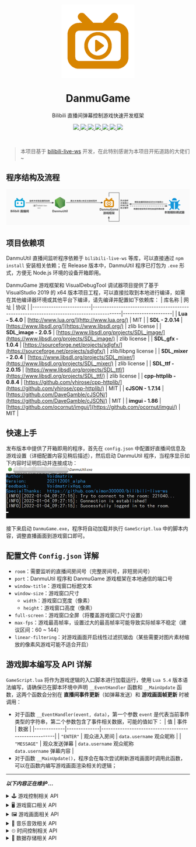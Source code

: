 <div align="center">
    <p align="center">
        <img align="center" src="doc/image/bilibili-fill-live.png" alt="logo" width="200">
    </p>
    <h1 align="center">DanmuGame</h1>
    <p align="center">Bilibili 直播间弹幕控制游戏快速开发框架</p>
    <p align="center">
        <a href="https://github.com/VoidmatrixHeathcliff/DanmuGame/stargazers">
            <img src="https://img.shields.io/github/stars/VoidmatrixHeathcliff/DanmuGame.svg?style=flat&labelColor=e49e61">
        </a>
        <a href="https://github.com/VoidmatrixHeathcliff/DanmuGame/network/members">
            <img src="https://img.shields.io/github/forks/VoidmatrixHeathcliff/DanmuGame.svg?&color=green&style=flat-square">
        </a>
        <a href="https://jq.qq.com/?_wv=1027&k=SFCIfMx6" target="_blank">
            <img src="https://img.shields.io/static/v1?label=chatting&message=QQ&color=blue&style=flat-square">
        </a>
        <a href="https://github.com/VoidmatrixHeathcliff/DanmuGame/graphs/contributors" target="_blank">
            <img src="https://img.shields.io/github/contributors/VoidmatrixHeathcliff/DanmuGame">
        </a>
        <a href="https://github.com/VoidmatrixHeathcliff/DanmuGame/issuese" target="_blank">
            <img src="https://img.shields.io/static/v1?label=feedback&message=Issues&color=pink&style=flat-square">
        </a>
        <a href="https://github.com/VoidmatrixHeathcliff/DanmuGame/blob/main/LICENSE" target="_blank">
            <img src="https://img.shields.io/github/license/VoidmatrixHeathcliff/DanmuGame?style=flat-square">
        </a>
       <img src="https://img.shields.io/github/commit-activity/m/VoidmatrixHeathcliff/DanmuGame">
    </p>
    </br>
</div>

> 本项目基于 [bilibili-live-ws](https://github.com/simon300000/bilibili-live-ws) 开发，在此特别感谢为本项目开拓道路的大佬们 ~

## 程序结构及流程

![程序结构及流程](doc/image/DanmuGame-framework.jpg)

## 项目依赖项

DanmuUtil 直播间监听程序依赖于 `bilibili-live-ws` 等库，可以直接通过 `npm install` 安装相关依赖；在 Release 版本中，DanmuUtil 程序已打包为 `.exe` 形式，方便无 Node.js 环境的设备开箱即用。

DanmuGame 游戏框架和 VisualDebugTool 调试器项目提供了基于 VisualStudio 2019 的 x64 版本项目工程，可以直接拉取到本地进行编译，如需在其他编译器环境或其他平台下编译，请先编译并配置如下依赖库：
| 库名称                  | 网址                                                                                     | 协议                |
|-------------------------|------------------------------------------------------------------------------------------|---------------------|
| **Lua - 5.4.0**         | [http://www.lua.org/](http://www.lua.org/)                                               | MIT                 |
| **SDL - 2.0.14**        | [https://www.libsdl.org/](https://www.libsdl.org/)                                       | zlib license        |
| **SDL_image - 2.0.5**   | [https://www.libsdl.org/projects/SDL_image/](https://www.libsdl.org/projects/SDL_image/) | zlib license        |
| **SDL_gfx - 1.0.4**     | [https://sourceforge.net/projects/sdlgfx/](https://sourceforge.net/projects/sdlgfx/)     | zlib/libpng license |
| **SDL_mixer - 2.0.4**   | [https://www.libsdl.org/projects/SDL_mixer/](https://www.libsdl.org/projects/SDL_mixer/) | zlib license        |
| **SDL_ttf - 2.0.15**    | [https://www.libsdl.org/projects/SDL_ttf/](https://www.libsdl.org/projects/SDL_ttf/)     | zlib license        |
| **cpp-httplib - 0.8.4** | [https://github.com/yhirose/cpp-httplib/](https://github.com/yhirose/cpp-httplib/)       | MIT                 |
| **cJSON - 1.7.14**      | [https://github.com/DaveGamble/cJSON/](https://github.com/DaveGamble/cJSON/)             | MIT                 |
| **imgui - 1.86**        | [https://github.com/ocornut/imgui/](https://github.com/ocornut/imgui/)                   | MIT                 |

## 快速上手

发布版本中提供了开箱即用的程序，首先在 `config.json` 中配置好直播间信息及游戏设置（详细配置内容见稍后描述），然后启动 DanmuUtil 程序，当程序显示如下内容时证明启动并连接成功：
![屏幕截图](doc/image/screenshot.png)

接下来启动 `DanmuGame.exe`，程序将自动加载并执行 `GameScript.lua` 中的脚本内容，调整直播画面到游戏窗口即可。

## 配置文件 `Config.json` 详解
+ `room`：需要监听的直播间房间号（完整房间号，非短房间号）
+ `port`：DanmuUtil 程序和 DanmuGame 游戏框架在本地通信的端口号
+ `window-title`：游戏窗口标题文本
+ `window-size`：游戏窗口尺寸
    - `width`：游戏窗口宽度（像素）
    - `height`：游戏窗口高度（像素）
+ `full-screen`：游戏窗口全屏（将覆盖游戏窗口尺寸设置）
+ `max-fps`：游戏最高帧率，设置过大的最高帧率可能导致实际帧率不稳定（建议区间：60 ~ 144）
+ `linear-filtering`：对游戏画面开启线性过滤抗锯齿（某些需要对图片素材缩放的像素风游戏可能不适合开启）

## 游戏脚本编写及 API 详解

`GameScript.lua` 将作为游戏逻辑的入口脚本进行加载运行，使用 `Lua 5.4` 版本语法编写，请确保已在脚本环境中声明 `__EventHandler` 函数和 `__MainUpdate` 函数，这两个函数会分别在 **直播间事件更新**（如弹幕发送）和 **游戏画面帧更新** 时被调用：
+ 对于函数 `__EventHandler(event, data)`，第一个参数 `event` 是代表当前事件类型的字符串，第二个参数包含了事件相关数据，可能的值如下：
    | 值          | 事件         | 数据                                                 |
    |-------------|--------------|------------------------------------------------------|
    | `"ENTER"`   | 观众进入房间 | `data.username` 观众昵称                             |
    | `"MESSAGE"` | 观众发送弹幕 | `data.username` 观众昵称<br>`data.username` 弹幕内容 |
+ 对于函数 `__MainUpdate()`，程序会在每次尝试刷新游戏画面时调用此函数，可以在函数内编写游戏画面渲染相关的逻辑；

---

***以下内容正在维护 ...***

<details>
    <summary>🕹 游戏控制相关 API</summary>

### QuitGame()
+ **功能：** 退出游戏
+ **参数简介：** 无
+ **返回值简介：** 无

</details>

<details>
    <summary>🖥 游戏窗口相关 API</summary>

| 函数名                                                      | 简介                         |
|:------------------------------------------------------------|:-----------------------------|
| [ETHX_InitWindow()](#ETHX_InitWindow)                       | 初始化 EtherX 并创建窗口     |
| [ETHX_QuitWindow()](#ETHX_QuitWindow)                       | 退出 EtherX 并关闭窗口       |
| [ETHX_ShowMessageBox()](#ETHX_ShowMessageBox)               | 显示信息提示框               |
| [ETHX_ShowConfirmMessageBox()](#ETHX_ShowConfirmMessageBox) | 显示信息提示确认窗口         |
| [ETHX_SetWindowTitle()](#ETHX_SetWindowTitle)               | 重新设置窗口标题             |
| [ETHX_GetWindowTitle()](#ETHX_GetWindowTitle)               | 获取窗口标题                 |
| [ETHX_SetWindowFullscreen()](#ETHX_SetWindowFullscreen)     | 设置窗口是否全屏             |
| [ETHX_SetWindowSize()](#ETHX_SetWindowSize)                 | 设置窗口大小                 |
| [ETHX_GetWindowSize()](#ETHX_GetWindowSize)                 | 获取窗口大小                 |
| [ETHX_GetWindowSize_HDPI()](#ETHX_GetWindowSize_HDPI)       | 获取高分辨率下窗口的实际大小 |
| [ETHX_SetWindowIcon()](#ETHX_SetWindowIcon)                 | 设置窗口图标                 |
| [ETHX_ClearWindow()](#ETHX_ClearWindow)                     | 清空窗口内容                 |
| [ETHX_UpdateWindow()](#ETHX_UpdateWindow)                   | 刷新窗口                     |

</details>

<details>
    <summary>🖼 游戏画面相关 API</summary>

| 函数名                                            | 简介                               |
|:--------------------------------------------------|:-----------------------------------|
| [ETHX_LoadImage()](#ETHX_LoadImage)               | 加载图像对象                       |
| [ETHX_SetImageColorKey()](#ETHX_SetImageColorKey) | 设置图像对象指定的透明颜色是否启用 |
| [ETHX_SetImageAplha()](#ETHX_SetImageAplha)       | 设置图像透明度                     |
| [ETHX_GetImageSize()](#ETHX_GetImageSize)         | 获取图像尺寸                       |
| [ETHX_DrawImage()](#ETHX_DrawImage)               | 绘制图像                           |
| [ETHX_SetDrawColor()](#ETHX_SetDrawColor)         | 设置绘图颜色                       |
| [ETHX_GetDrawColor()](#ETHX_GetDrawColor)         | 获取当前绘图颜色                   |
| [ETHX_DrawPoint()](#ETHX_DrawPoint)               | 绘制点                             |
| [ETHX_DrawLine()](#ETHX_DrawLine)                 | 绘制线段                           |
| [ETHX_DrawRectangle()](#ETHX_DrawRectangle)       | 绘制矩形                           |
| [ETHX_DrawCircle()](#ETHX_DrawCircle)             | 绘制圆                             |
| [ETHX_DrawEllipse()](#ETHX_DrawEllipse)           | 绘制椭圆                           |
| [ETHX_DrawPie()](#ETHX_DrawPie)                   | 绘制扇形                           |
| [ETHX_DrawTriangle()](#ETHX_DrawTriangle)         | 绘制三角形                         |
| [ETHX_LoadFont()](#ETHX_LoadFont)                 | 加载字体对象                       |
| [ETHX_SetFontStyle()](#ETHX_SetFontStyle)         | 设置字体样式                       |
| [ETHX_GetFontStyle()](#ETHX_GetFontStyle)         | 获取字体样式                       |
| [ETHX_GetTextSize()](#ETHX_GetTextSize)           | 获取指定字体的文本尺寸             |
| [ETHX_DrawText()](#ETHX_DrawText)                 | 绘制文本内容                       |
| [ETHX_CreateTextImage()](#ETHX_CreateTextImage)   | 创建文本图像                       |

</details>

<details>
    <summary>🎼 音乐音效相关 API</summary>

| 函数名                                              | 简介                     |
|:----------------------------------------------------|:-------------------------|
| [ETHX_LoadMusic()](#ETHX_LoadMusic)                 | 加载音乐对象             |
| [ETHX_PlayMusic()](#ETHX_PlayMusic)                 | 播放音乐对象             |
| [ETHX_StopMusic()](#ETHX_StopMusic)                 | 显停止正在播放的音乐     |
| [ETHX_CheckMusicPlaying()](#ETHX_CheckMusicPlaying) | 检查音乐是否正在播放     |
| [ETHX_PauseMusic()](#ETHX_PauseMusic)               | 暂停正在播放的音乐       |
| [ETHX_ResumeMusic()](#ETHX_ResumeMusic)             | 恢复播放暂停状态的音乐   |
| [ETHX_RewindMusic()](#ETHX_RewindMusic)             | 将当前音乐重新从起点播放 |
| [ETHX_SetMusicVolume()](#ETHX_SetMusicVolume)       | 设置音乐播放的音量       |
| [ETHX_GetMusicVolume()](#ETHX_GetMusicVolume)       | 获取音乐播放的音量       |
| [ETHX_LoadSound()](#ETHX_LoadSound)                 | 加载音效对象             |
| [ETHX_PlaySound()](#ETHX_PlaySound)                 | 播放音效对象             |
| [ETHX_SetSoundVolume()](#ETHX_SetSoundVolume)       | 设置音效播放的音量       |
| [ETHX_GetSoundVolume()](#ETHX_GetSoundVolume)       | 获取音效播放的音量       |

</details>

<details>
    <summary>⏲ 时间控制相关 API</summary>

| 函数名                                  | 简介                         |
|:----------------------------------------|:-----------------------------|
| [ETHX_Sleep()](#ETHX_Sleep)             | 暂停程序指定时长             |
| [ETHX_GetInitTime()](#ETHX_GetInitTime) | 获取程序从初始化到现在的时长 |

</details>

<details>
    <summary>📌 数据存储相关 API</summary>

+ [窗口坐标系](#window-coordinate-system)
+ [图像坐标系](#image-coordinate-system)
+ [字符串编码](#string-encoding)

</details>